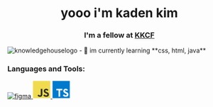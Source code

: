 <h1 align="center">yooo i'm kaden kim</h1>
<h3 align="center">I'm a fellow at <a href="https://www.theknowledgehouse.org/karim_kharbouch_coding_fellowship/"/>KKCF</a> </h3>
<img src="https://i.ibb.co/rQ0m96v/logo.png" alt="knowledgehouselogo"> 
- 🌱 im currently learning **css, html, java**


<h3 align="left">Languages and Tools:</h3>
<p align="left"> <a href="https://www.figma.com/" target="_blank" rel="noreferrer"> <img src="https://www.vectorlogo.zone/logos/figma/figma-icon.svg" alt="figma" width="40" height="40"/> </a> <a href="https://developer.mozilla.org/en-US/docs/Web/JavaScript" target="_blank" rel="noreferrer"> <img src="https://raw.githubusercontent.com/devicons/devicon/master/icons/javascript/javascript-original.svg" alt="javascript" width="40" height="40"/> </a> <a href="https://www.typescriptlang.org/" target="_blank" rel="noreferrer"> <img src="https://raw.githubusercontent.com/devicons/devicon/master/icons/typescript/typescript-original.svg" alt="typescript" width="40" height="40"/> </a> </p>
